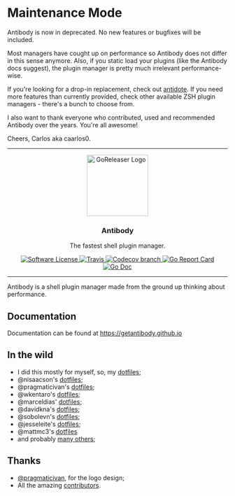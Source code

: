 # Maintenance Mode

Antibody is now in deprecated.
No new features or bugfixes will be included.

Most managers have cought up on performance so Antibody does not differ in this sense anymore.
Also, if you static load your plugins (like the Antibody docs suggest), the plugin manager is pretty much irrelevant performance-wise.

If you're looking for a drop-in replacement, check out [antidote](https://github.com/mattmc3/antidote).
If you need more features than currently provided, check other available ZSH plugin managers - there's a bunch to choose from.

I also want to thank everyone who contributed, used and recommended Antibody over the years. You're all awesome!

Cheers,
Carlos aka caarlos0.

---

<p align="center">
  <img alt="GoReleaser Logo" src="logo.png" height="140" />
  <h3 align="center">Antibody</h3>
  <p align="center">The fastest shell plugin manager.</p>
  <p align="center">
    <a href="/LICENSE.md">
      <img alt="Software License" src="https://img.shields.io/badge/license-MIT-brightgreen.svg?style=flat-square">
    </a>
    <a href="https://travis-ci.org/getantibody/antibody">
       <img alt="Travis" src="https://img.shields.io/travis/getantibody/antibody/master.svg?style=flat-square">
    </a>
    <a href="https://codecov.io/gh/getantibody/antibody">
      <img alt="Codecov branch" src="https://img.shields.io/codecov/c/github/getantibody/antibody/master.svg?style=flat-square">
    </a>
    <a href="https://goreportcard.com/report/github.com/getantibody/antibody">
      <img alt="Go Report Card" src="https://goreportcard.com/badge/github.com/getantibody/antibody?style=flat-square">
    </a>
    <a href="http://godoc.org/github.com/getantibody/antibody">
      <img alt="Go Doc" src="https://img.shields.io/badge/godoc-reference-blue.svg?style=flat-square">
    </a>
  </p>
</p>

---

Antibody is a shell plugin manager made from the ground up thinking about
performance.

## Documentation

Documentation can be found at https://getantibody.github.io

## In the wild

- I did this mostly for myself, so, my [dotfiles](https://github.com/caarlos0/dotfiles);
- @nisaacson's [dotfiles](https://github.com/nisaacson/dotfiles);
- @pragmaticivan's [dotfiles](https://github.com/pragmaticivan/dotfiles);
- @wkentaro's [dotfiles](https://github.com/wkentaro/dotfiles);
- @marceldias' [dotfiles](https://github.com/marceldiass/dotfiles);
- @davidkna's [dotfiles](https://github.com/davidkna/dotfiles);
- @sobolevn's [dotfiles](https://github.com/sobolevn/dotfiles);
- @jesseleite's [dotfiles](https://github.com/jesseleite/dotfiles);
- @mattmc3's [dotfiles](https://github.com/mattmc3/zdotdir/tree/antibody)
- and probably [many others](https://github.com/search?q=antibody&type=Code);

## Thanks

- [@pragmaticivan](https://github.com/pragmaticivan), for the logo design;
- All the amazing [contributors](https://github.com/getantibody/antibody/graphs/contributors).
